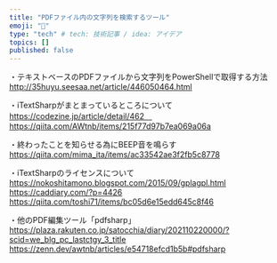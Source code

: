 ```yaml
---
title: "PDFファイル内の文字列を検索するツール"
emoji: "🦾"
type: "tech" # tech: 技術記事 / idea: アイデア
topics: []
published: false
---
```

・テキストベースのPDFファイルから文字列をPowerShellで取得する方法
    http://35huyu.seesaa.net/article/446050464.html

・iTextSharpがまとまっているところについて
    https://codezine.jp/article/detail/462　
    https://qiita.com/AWtnb/items/215f77d97b7ea069a06a

・終わったことを知らせる為にBEEP音を鳴らす
    https://qiita.com/mima_ita/items/ac33542ae3f2fb5c8778

・iTextSharpのライセンスについて
    https://nokoshitamono.blogspot.com/2015/09/gplagpl.html
    https://caddiary.com/?p=4426
    https://qiita.com/toshi71/items/bc05d6e15edd645c8f46

・他のPDF編集ツール「pdfsharp」
    https://plaza.rakuten.co.jp/satocchia/diary/202110220000/?scid=we_blg_pc_lastctgy_3_title
    https://zenn.dev/awtnb/articles/e54718efcd1b5b#pdfsharp

